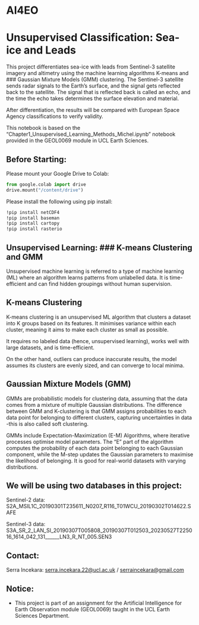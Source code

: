 # AI4EO
# Unsupervised Classification: Sea-ice and Leads

This project differentiates sea-ice with leads from Sentinel-3 satellite imagery and altimetry using the machine learning algorithms K-means and ### Gaussian Mixture Models (GMM) clustering. The Sentinel-3 satellite sends radar signals to the Earth’s surface, and the signal gets reflected back to the satellite. The signal that is reflected back is called an echo, and the time the echo takes determines the surface elevation and material.

After differentiation, the results will be compared with European Space Agency classifications to verify validity.

This notebook is based on the “Chapter1_Unsupervised_Learning_Methods_Michel.ipynb” notebook provided in the GEOL0069 module in UCL Earth Sciences.

## Before Starting:
Please mount your Google Drive to Colab:

```python
from google.colab import drive
drive.mount("/content/drive")
```

Please install the following using pip install:

```bash
!pip install netCDF4
!pip install baseman
!pip install cartopy
!pip install rasterio
```

## Unsupervised Learning: ### K-means Clustering and GMM

Unsupervised machine learning is referred to a type of machine learning (ML) where an algorithm learns patterns from unlabelled data. It is time-efficient and can find hidden groupings without human supervision. 

## K-means Clustering

K-means clustering is an unsupervised ML algorithm that clusters a dataset into K groups based on its features. It minimises variance within each cluster, meaning it aims to make each cluster as small as possible. 

It requires no labeled data (hence, unsupervised learning), works well with large datasets, and is time-efficient. 

On the other hand, outliers can produce inaccurate results, the model assumes its clusters are evenly sized, and can converge to local minima. 

## Gaussian Mixture Models (GMM)

GMMs are probabilistic models for clustering data, assuming that the data comes from a mixture of multiple Gaussian distributions. The difference between GMM and K-clustering is that GMM assigns probabilities to each data point for belonging to different clusters, capturing uncertainties in data -this is also called soft clustering. 

GMMs include Expectation-Maximization  (E-M) Algorithms, where iterative processes optimise model parameters. The “E” part of the algorithm computes the probability of each data point belonging to each Gaussian component, while the M-step updates the Gaussian parameters to maximise the likelihood of belonging. It is good for real-world datasets with varying distributions. 

## We will be using two databases in this project:

Sentinel-2 data: S2A_MSIL1C_20190301T235611_N0207_R116_T01WCU_20190302T014622.SAFE

Sentinel-3 data: S3A_SR_2_LAN_SI_20190307T005808_20190307T012503_20230527T225016_1614_042_131______LN3_R_NT_005.SEN3

## Contact:

Serra Incekara: serra.incekara.22@ucl.ac.uk / serraincekara@gmail.com

## Notice: 
- This project is part of an assignment for the Artificial Intelligence for Earth Observation module (GEOL0069) taught in the UCL Earth Sciences Department.

